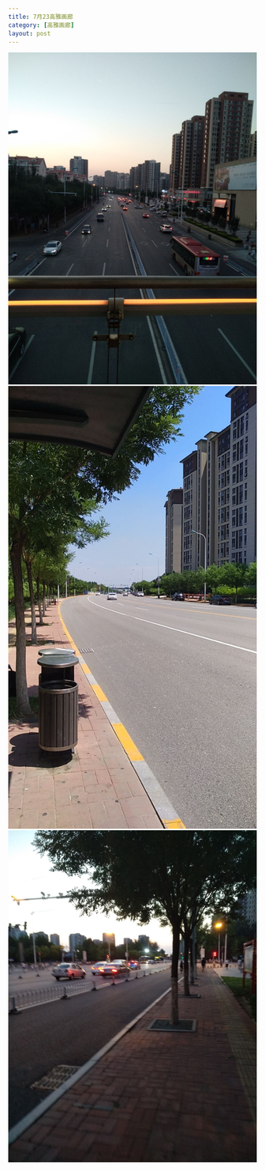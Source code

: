 ```yaml
---
title: 7月23高雅画廊
category: [高雅画廊]
layout: post
---
```

![pic1](/723-1.jpg) ![pic1](/723-2.jpg) ![pic1](/723-3.jpg)
